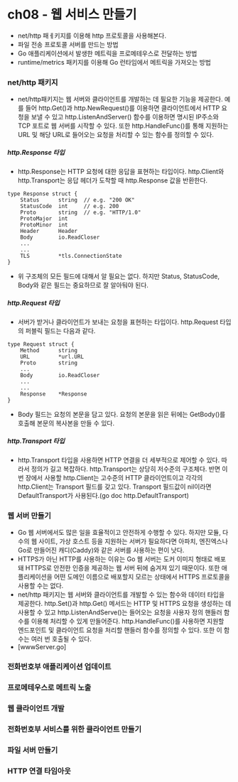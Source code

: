 # ch08 - 웹 서비스 만들기
- net/http 패ㅔ키지를 이용해 http 프로토콜을 사용해본다. 
- 파일 전송 프로토콜 서버를 만드는 방법
- Go 애플리케이션에서 발생한 메트릭을 프로메테우스로 전달하는 방법
- runtime/metrics 패키지를 이용해 Go 런타임에서 메트릭을 가져오는 방법

### net/http 패키지
- net/http패키지는 웹 서버와 클라이언트를 개발하는 데 필요한 기능을 제공한다. 예를 들어 http.Get()과 http.NewRequest()를 이용하면 클라이언트에서 HTTP 요청을 보낼 수 있고 http.ListenAndServer() 함수를 이용하면 명시된 IP주소와 TCP 포트로 웹 서버를 시작할 수 있다. 또한 http.HandleFunc()를 통해 지원하는 URL 및 해당 URL로 들어오는 요청을 처리할 수 있는 함수를 정의할 수 있다.

##### http.Response 타입
- http.Response는 HTTP 요청에 대한 응답을 표현하는 타입이다. http.Client와 http.Transport는 응답 헤더가 도착할 때 http.Response 값을 반환한다. 
```
type Response struct {
    Status      string  // e.g. "200 OK"
    StatusCode  int     // e.g. 200
    Proto       string  // e.g. "HTTP/1.0"
    ProtoMajor  int
    ProtoMinor  int
    Header      Header
    Body        io.ReadCloser
    ...
    ...
    TLS         *tls.ConnectionState
}
```
- 위 구조체의 모든 필드에 대해서 알 필요는 없다. 하지만 Status, StatusCode, Body와 같은 필드는 중요하므로 잘 알아둬야 된다.
##### http.Request 타입
- 서버가 받거나 클라이언트가 보내는 요청을 표현하는 타입이다. http.Request 타입의 퍼블릭 필드는 다음과 같다.
```
type Request struct {
    Method      string
    URL         *url.URL
    Proto       string
    ...
    Body        io.ReadCloser
    ...
    ...
    Response    *Response
}
```
- Body 필드는 요청의 본문을 담고 있다. 요청의 본문을 읽은 뒤에는 GetBody()를 호출해 본문의 복사본을 만들 수 있다.
##### http.Transport 타입
- http.Transport 타입을 사용하면 HTTP 연결을 더 세부적으로 제어할 수 있다. 따라서 정의가 길고 복잡하다. http.Transport는 상당히 저수준의 구조체다. 반면 이번 장에서 사용할 http.Client는 고수준의 HTTP 클라이언트이고 각각의 http.Client는 Transport 필드를 갖고 있다. Transport 필드값이 nil이라면 DefaultTransport가 사용된다.(go doc http.DefaultTransport)

### 웹 서버 만들기
- Go 웹 서버에서도 많은 일을 효율적이고 안전하게 수행할 수 있다. 하지만 모듈, 다수의 웹 사이트, 가상 호스트 등을 지원하는 서버가 필요하다면 아파치, 엔진엑스나 Go로 만들어진 캐디(Caddy)와 같은 서버를 사용하는 편이 낫다.
- HTTPS가 아닌 HTTP를 사용하는 이유는 Go 웹 서버는 도커 이미지 형태로 배포돼 HTTPS로 안전한 인증을 제공하는 웹 서버 뒤에 숨겨져 있기 때문이다. 또한 애플리케이션을 어떤 도메인 이름으로 배포할지 모르는 상태에서 HTTPS 프로토콜을 사용할 수는 없다. 
- net/http 패키지는 웹 서버와 클라이언트를 개발할 수 있는 함수와 데이터 타입을 제공한다. http.Set()과 http.Get() 메서드는 HTTP 및 HTTPS 요청을 생성하는 데 사용할 수 있고 http.ListenAndServe()는 들어오는 요청을 사용자 정의 핸들러 함수를 이용해 처리할 수 있게 만들어준다. http.HandleFunc()를 사용하면 지원할 엔드포인트 및 클라이언트 요청을 처리할 핸들러 함수를 정의할 수 있다. 또한 이 함수는 여러 번 호출될 수 있다.
- [wwwServer.go]

### 전화번호부 애플리케이션 업데이트


### 프로메테우스로 메트릭 노출



### 웹 클라이언트 개발



### 전화번호부 서비스를 위한 클라이언트 만들기


### 파일 서버 만들기



### HTTP 연결 타임아웃